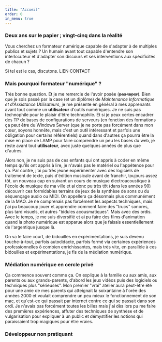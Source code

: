 ```yaml
---
title: "Accueil"
order: 0
in_menu: true
---
```

### Deux ans sur le papier ; vingt-cinq dans la réalité

Vous cherchez un formateur numérique capable de s'adapter à de multiples publics et sujets ? Un humain avant tout capable d'entendre son interlocuteur et d'adapter son discours et ses interventions aux spécificités de chacun ?

Si tel est le cas, discutons. LIEN CONTACT

### Mais pourquoi formateur "numérique" ?

Très bonne question. Et je me remercie de l'avoir posée (~~pas taper~~).
Bien que je sois passé par la case (et un diplôme) de _Maintenance Informatique et d'Assistance Utilisateurs_, je me présente en général à mes apprenants avant tout comme un **utilisateur** d'outils numériques. Je ne suis pas technophile pour le plaisir d'être technophile. Et si je peux certes encadrer des TP de bases de configurations de serveurs (en fonction des formations ça peut être du Windows Server (que je ne porte pas forcément dans mon cœur, soyons honnête, mais c'est un outil intéressant et parfois une obligation pour certains référentiels) quand dans d'autres ça pourra être la mise en place de LAMP pour faire comprendre un peu les bases du web, je reste avant tout **utilisateur**, avec juste quelques années de plus que d'autres.

Alors non, je ne suis pas de ces enfants qui ont appris à coder en même temps qu'ils ont appris à lire, je n'avais pas le matériel ou l'appétence pour ça. Par contre, j'ai pu très jeune expérimenter avec des logiciels de traitement de texte, puis d'édition musicale avant de franchir, toujours assez tôt, un nouveau cap en suivant un cours de musique électroacoustique à l'école de musique de ma ville et ai donc pu très tôt (dans les années 90) découvrir ces formidables terrains de jeux de la synthèse de sons ou du séquençage audio ou MIDI. On appellera ça désormais plus communément de la MAO. Je ne comprenais pas forcément les aspects techniques, mais j'ai pu beaucoup jouer et apprendre comment faire des "trucs" sonores, plus tard visuels, et autres "bidules acousmatiques". Mais avec des ordis. Avec le temps, je me suis diversifié et ai pu faire des films d'animation quand la photo numérique est apparue alors que je faisais essentiellement de l'argentique jusque là.

On va le faire court, de bidouilles en expérimentations, je suis devenu touche-à-tout, parfois autodidacte, parfois formé via certaines expériences professionnelles ô combien enrichissantes, mais très vite, en parallèle à ces bidouilles et expérimentations, je fis de la médiation numérique.

### Médiation numérique en cercle privé

Ça commence souvent comme ça. On explique à la famille ou aux amis, aux parents ou aux grands-parents, d'abord les jeux vidéos puis des logiciels ou techniques plus "sérieuses". Mon premier "vrai" atelier aura peut-être été pour une amie de mes parents qui atteignait la soixantaine à l'orée des années 2000 et voulait comprendre un peu mieux le fonctionnement de son mac, et qu'est-ce qui passait par internet contre ce qui se passait dans son ordi. Je n'avais pas forcément toutes les billes mais j'ai dès lors pu me faire des premières expériences, affuter des techniques de synthèse et de vulgarisation pour expliquer à un public et démystifier les notions qui paraissaient trop magiques pour être vraies.

### Développeur non pratiquant 